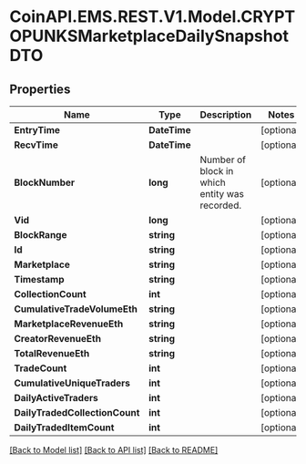 
# CoinAPI.EMS.REST.V1.Model.CRYPTOPUNKSMarketplaceDailySnapshotDTO

## Properties

Name | Type | Description | Notes
------------ | ------------- | ------------- | -------------
**EntryTime** | **DateTime** |  | [optional] 
**RecvTime** | **DateTime** |  | [optional] 
**BlockNumber** | **long** | Number of block in which entity was recorded. | [optional] 
**Vid** | **long** |  | [optional] 
**BlockRange** | **string** |  | [optional] 
**Id** | **string** |  | [optional] 
**Marketplace** | **string** |  | [optional] 
**Timestamp** | **string** |  | [optional] 
**CollectionCount** | **int** |  | [optional] 
**CumulativeTradeVolumeEth** | **string** |  | [optional] 
**MarketplaceRevenueEth** | **string** |  | [optional] 
**CreatorRevenueEth** | **string** |  | [optional] 
**TotalRevenueEth** | **string** |  | [optional] 
**TradeCount** | **int** |  | [optional] 
**CumulativeUniqueTraders** | **int** |  | [optional] 
**DailyActiveTraders** | **int** |  | [optional] 
**DailyTradedCollectionCount** | **int** |  | [optional] 
**DailyTradedItemCount** | **int** |  | [optional] 

[[Back to Model list]](../README.md#documentation-for-models)
[[Back to API list]](../README.md#documentation-for-api-endpoints)
[[Back to README]](../README.md)

